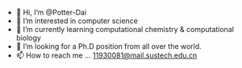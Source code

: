 - 👋 Hi, I’m @Potter-Dai
- 👀 I’m interested in computer science
- 🌱 I’m currently learning computational chemistry & computational biology
- 💞️ I’m looking for a Ph.D position from all over the world.
- 📫 How to reach me ...  11930081@mail.sustech.edu.cn

<!---
Potter-Dai/Potter-Dai is a ✨ special ✨ repository because its `README.md` (this file) appears on your GitHub profile.
You can click the Preview link to take a look at your changes.
--->
